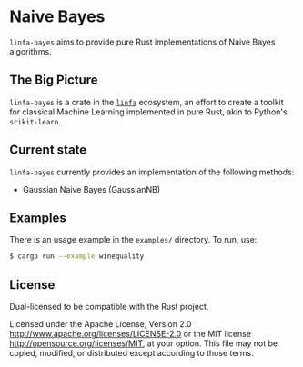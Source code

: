 # Naive Bayes

`linfa-bayes` aims to provide pure Rust implementations of Naive Bayes algorithms. 

## The Big Picture

`linfa-bayes` is a crate in the [`linfa`](https://crates.io/crates/linfa) ecosystem, an effort to create a toolkit for classical Machine Learning implemented in pure Rust, akin to Python's `scikit-learn`.

## Current state

`linfa-bayes` currently provides an implementation of the following methods: 

- Gaussian Naive Bayes (GaussianNB)

## Examples

There is an usage example in the `examples/` directory. To run, use:

```bash
$ cargo run --example winequality 
```

## License
Dual-licensed to be compatible with the Rust project.

Licensed under the Apache License, Version 2.0 <http://www.apache.org/licenses/LICENSE-2.0> or the MIT license <http://opensource.org/licenses/MIT>, at your option. This file may not be copied, modified, or distributed except according to those terms.

